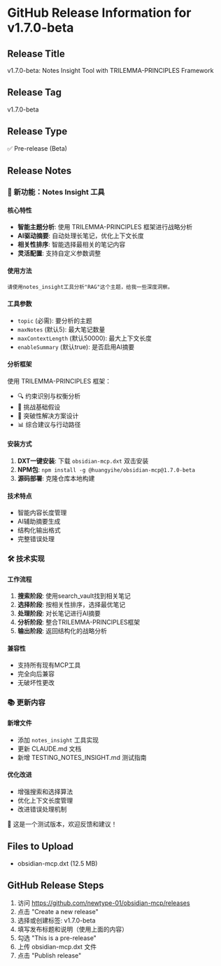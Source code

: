 # GitHub Release Information for v1.7.0-beta

## Release Title
v1.7.0-beta: Notes Insight Tool with TRILEMMA-PRINCIPLES Framework

## Release Tag
v1.7.0-beta

## Release Type
✅ Pre-release (Beta)

## Release Notes

### 🎯 新功能：Notes Insight 工具

#### 核心特性
- **智能主题分析**: 使用 TRILEMMA-PRINCIPLES 框架进行战略分析
- **AI驱动摘要**: 自动处理长笔记，优化上下文长度
- **相关性排序**: 智能选择最相关的笔记内容
- **灵活配置**: 支持自定义参数调整

#### 使用方法
```
请使用notes_insight工具分析"RAG"这个主题，给我一些深度洞察。
```

#### 工具参数
- `topic` (必需): 要分析的主题
- `maxNotes` (默认5): 最大笔记数量
- `maxContextLength` (默认50000): 最大上下文长度
- `enableSummary` (默认true): 是否启用AI摘要

#### 分析框架
使用 TRILEMMA-PRINCIPLES 框架：
- 🔍 约束识别与权衡分析
- 💭 挑战基础假设
- 🚀 突破性解决方案设计
- 📊 综合建议与行动路径

#### 安装方式
1. **DXT一键安装**: 下载 `obsidian-mcp.dxt` 双击安装
2. **NPM包**: `npm install -g @huangyihe/obsidian-mcp@1.7.0-beta`
3. **源码部署**: 克隆仓库本地构建

#### 技术特点
- 智能内容长度管理
- AI辅助摘要生成
- 结构化输出格式
- 完整错误处理

### 🛠️ 技术实现

#### 工作流程
1. **搜索阶段**: 使用search_vault找到相关笔记
2. **选择阶段**: 按相关性排序，选择最优笔记
3. **处理阶段**: 对长笔记进行AI摘要
4. **分析阶段**: 整合TRILEMMA-PRINCIPLES框架
5. **输出阶段**: 返回结构化的战略分析

#### 兼容性
- 支持所有现有MCP工具
- 完全向后兼容
- 无破坏性更改

### 📚 更新内容

#### 新增文件
- 添加 `notes_insight` 工具实现
- 更新 CLAUDE.md 文档
- 新增 TESTING_NOTES_INSIGHT.md 测试指南

#### 优化改进
- 增强搜索和选择算法
- 优化上下文长度管理
- 改进错误处理机制

🎉 这是一个测试版本，欢迎反馈和建议！

## Files to Upload
- obsidian-mcp.dxt (12.5 MB)

## GitHub Release Steps
1. 访问 https://github.com/newtype-01/obsidian-mcp/releases
2. 点击 "Create a new release"
3. 选择或创建标签: v1.7.0-beta
4. 填写发布标题和说明（使用上面的内容）
5. 勾选 "This is a pre-release"
6. 上传 obsidian-mcp.dxt 文件
7. 点击 "Publish release"